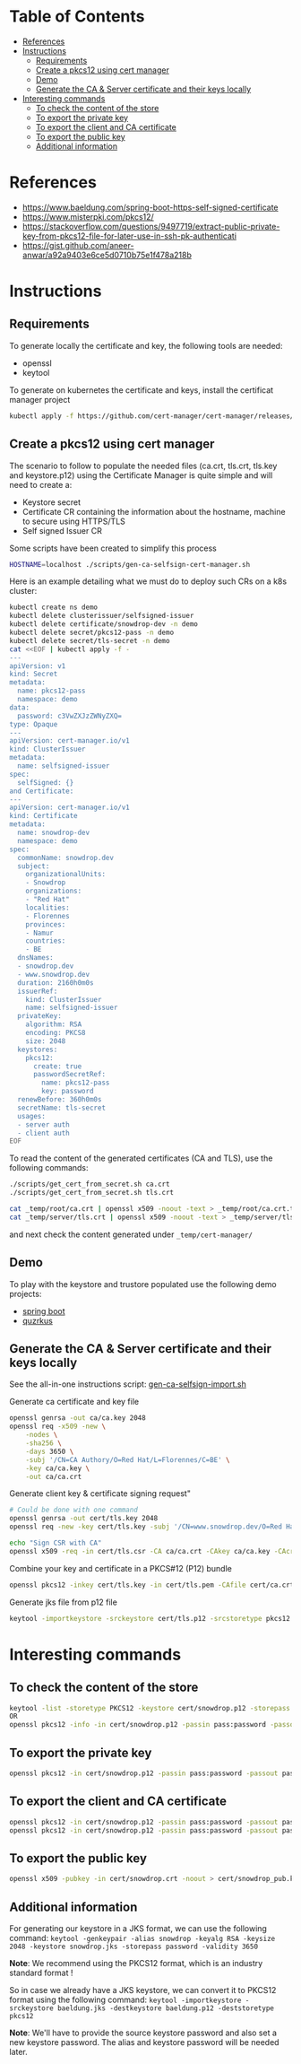 Table of Contents
=================

* [References](#references)
* [Instructions](#instructions)
  * [Requirements](#requirements)
  * [Create a pkcs12 using cert manager](#create-a-pkcs12-using-cert-manager)
  * [Demo](#demo)
  * [Generate the CA &amp; Server certificate and their keys locally](#generate-the-ca--server-certificate-and-their-keys-locally)
* [Interesting commands](#interesting-commands)
  * [To check the content of the store](#to-check-the-content-of-the-store)
  * [To export the private key](#to-export-the-private-key)
  * [To export the client and CA certificate](#to-export-the-client-and-ca-certificate)
  * [To export the public key](#to-export-the-public-key)
  * [Additional information](#additional-information)

# References

- https://www.baeldung.com/spring-boot-https-self-signed-certificate
- https://www.misterpki.com/pkcs12/
- https://stackoverflow.com/questions/9497719/extract-public-private-key-from-pkcs12-file-for-later-use-in-ssh-pk-authenticati
- https://gist.github.com/aneer-anwar/a92a9403e6ce5d0710b75e1f478a218b

# Instructions

## Requirements

To generate locally the certificate and key, the following tools are needed:
- openssl
- keytool

To generate on kubernetes the certificate and keys, install the certificat manager project

```bash
kubectl apply -f https://github.com/cert-manager/cert-manager/releases/download/v1.8.0/cert-manager.yaml
```

## Create a pkcs12 using cert manager

The scenario to follow to populate the needed files (ca.crt, tls.crt, tls.key and keystore.p12) using the Certificate Manager is quite simple and will need to create a:
- Keystore secret
- Certificate CR containing the information about the hostname, machine to secure using HTTPS/TLS
- Self signed Issuer CR 

Some scripts have been created to simplify this process
```bash
HOSTNAME=localhost ./scripts/gen-ca-selfsign-cert-manager.sh
```
Here is an example detailing what we must do to deploy such CRs on a k8s cluster: 
```bash
kubectl create ns demo
kubectl delete clusterissuer/selfsigned-issuer
kubectl delete certificate/snowdrop-dev -n demo
kubectl delete secret/pkcs12-pass -n demo
kubectl delete secret/tls-secret -n demo
cat <<EOF | kubectl apply -f -
---
apiVersion: v1
kind: Secret
metadata:
  name: pkcs12-pass
  namespace: demo
data:
  password: c3VwZXJzZWNyZXQ=
type: Opaque  
---  
apiVersion: cert-manager.io/v1
kind: ClusterIssuer
metadata:
  name: selfsigned-issuer
spec:
  selfSigned: {}
and Certificate:
---
apiVersion: cert-manager.io/v1
kind: Certificate
metadata:
  name: snowdrop-dev
  namespace: demo
spec:
  commonName: snowdrop.dev
  subject:
    organizationalUnits:
    - Snowdrop
    organizations:
    - "Red Hat"
    localities:
    - Florennes
    provinces:
    - Namur
    countries:
    - BE
  dnsNames:
  - snowdrop.dev
  - www.snowdrop.dev
  duration: 2160h0m0s
  issuerRef:
    kind: ClusterIssuer
    name: selfsigned-issuer
  privateKey:  
    algorithm: RSA
    encoding: PKCS8
    size: 2048
  keystores:
    pkcs12:
      create: true
      passwordSecretRef:
        name: pkcs12-pass
        key: password  
  renewBefore: 360h0m0s
  secretName: tls-secret
  usages:
  - server auth
  - client auth
EOF
```

To read the content of the generated certificates (CA and TLS), use the following commands:
```bash
./scripts/get_cert_from_secret.sh ca.crt
./scripts/get_cert_from_secret.sh tls.crt

cat _temp/root/ca.crt | openssl x509 -noout -text > _temp/root/ca.crt.txt
cat _temp/server/tls.crt | openssl x509 -noout -text > _temp/server/tls.crt.txt
```
and next check the content generated under `_temp/cert-manager/`

## Demo

To play with the keystore and trustore populated use the following demo projects:
- [spring boot](./spring-boot)
- [quzrkus]()

## Generate the CA & Server certificate and their keys locally

See the all-in-one instructions script: [gen-ca-selfsign-import.sh](./scripts/gen-ca-selfsign-import.sh)

Generate ca certificate and key file
```bash
openssl genrsa -out ca/ca.key 2048
openssl req -x509 -new \
    -nodes \
    -sha256 \
    -days 3650 \
    -subj '/CN=CA Authory/O=Red Hat/L=Florennes/C=BE' \
    -key ca/ca.key \
    -out ca/ca.crt
```
Generate client key & certificate signing request"
```bash
# Could be done with one command
openssl genrsa -out cert/tls.key 2048
openssl req -new -key cert/tls.key -subj '/CN=www.snowdrop.dev/O=Red Hat/L=Florennes/C=BE' -out cert/tls.csr

echo "Sign CSR with CA"
openssl x509 -req -in cert/tls.csr -CA ca/ca.crt -CAkey ca/ca.key -CAcreateserial -out cert/tls.pem -days 1024 -sha256
```

Combine your key and certificate in a PKCS#12 (P12) bundle
```bash
openssl pkcs12 -inkey cert/tls.key -in cert/tls.pem -CAfile cert/ca.crt -chain -passin pass:password -passout pass:password -export -out cert/tls.p12
```

Generate jks file from p12 file
```bash
keytool -importkeystore -srckeystore cert/tls.p12 -srcstoretype pkcs12 -srcstorepass password -deststorepass password -destkeystore cert/tls.jks 
```

# Interesting commands

## To check the content of the store
```bash
keytool -list -storetype PKCS12 -keystore cert/snowdrop.p12 -storepass password 
OR 
openssl pkcs12 -info -in cert/snowdrop.p12 -passin pass:password -passout pass:password
```

## To export the private key
```bash
openssl pkcs12 -in cert/snowdrop.p12 -passin pass:password -passout pass:password -nocerts -nodes | openssl pkcs8 -nocrypt -out cert/sowdrop.key
```

## To export the client and CA certificate
```bash
openssl pkcs12 -in cert/snowdrop.p12 -passin pass:password -passout pass:password -clcerts -nokeys | openssl x509 -out cert/snowdrop.crt
openssl pkcs12 -in cert/snowdrop.p12 -passin pass:password -passout pass:password -cacerts -nokeys -chain | openssl x509 -out cert/ca.crt
```
## To export the public key

```bash
openssl x509 -pubkey -in cert/snowdrop.crt -noout > cert/snowdrop_pub.key
```

## Additional information

For generating our keystore in a JKS format, we can use the following command:
`keytool -genkeypair -alias snowdrop -keyalg RSA -keysize 2048 -keystore snowdrop.jks -storepass password -validity 3650`

**Note**: We recommend using the PKCS12 format, which is an industry standard format !

So in case we already have a JKS keystore, we can convert it to PKCS12 format using the following command:
`keytool -importkeystore -srckeystore baeldung.jks -destkeystore baeldung.p12 -deststoretype pkcs12`

**Note**: We'll have to provide the source keystore password and also set a new keystore password. The alias and keystore password will be needed later.